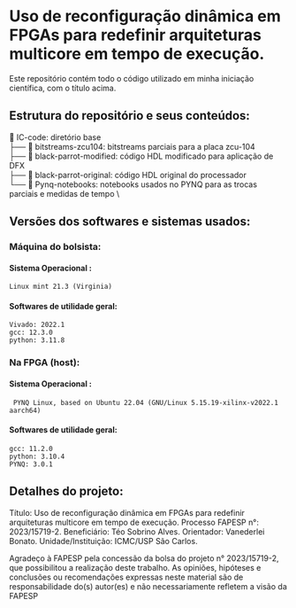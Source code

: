 # Uso de reconfiguração dinâmica em FPGAs para redefinir arquiteturas multicore em tempo de execução.
Este repositório contém todo o código utilizado em minha iniciação científica, com o título acima. 

## Estrutura do repositório e seus conteúdos:

📂 IC-code: diretório base \
├── 📂 bitstreams-zcu104: bitstreams parciais para a placa zcu-104 \
├── 📂 black-parrot-modified: código HDL modificado para aplicação de DFX \
├── 📂 black-parrot-original: código HDL original do processador  \
└── 📂 Pynq-notebooks: notebooks usados no PYNQ para as trocas parciais e medidas de tempo \

## Versões dos softwares e sistemas usados:

### Máquina do bolsista:

#### Sistema Operacional :
``` Linux mint 21.3 (Virginia) ```

#### Softwares de utilidade geral:
```
Vivado: 2022.1 
gcc: 12.3.0
python: 3.11.8
```

### Na FPGA (host):

#### Sistema Operacional :
```  PYNQ Linux, based on Ubuntu 22.04 (GNU/Linux 5.15.19-xilinx-v2022.1 aarch64) ```

#### Softwares de utilidade geral:

```
gcc: 11.2.0
python: 3.10.4
PYNQ: 3.0.1
```

## Detalhes do projeto:
Título: Uso de reconfiguração dinâmica em FPGAs para redefinir arquiteturas multicore em tempo de execução.
Processo FAPESP n°: 2023/15719-2.
Beneficiário: Téo Sobrino Alves.
Orientador: Vanederlei Bonato.
Unidade/Instituição: ICMC/USP São Carlos.

Agradeço à FAPESP pela concessão da bolsa do projeto n° 2023/15719-2, que possibilitou a realização deste trabalho.
As opiniões, hipóteses e conclusões ou recomendações expressas neste material são de responsabilidade do(s) autor(es) 
e não necessariamente refletem a visão da FAPESP
